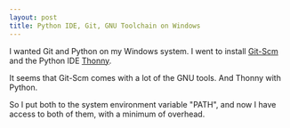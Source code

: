 ```yaml
---
layout: post
title: Python IDE, Git, GNU Toolchain on Windows
---
```


I wanted Git and Python on my Windows system. I went to install [Git-Scm](https://git-scm.com/) and the Python IDE [Thonny](http://thonny.org/).

It seems that Git-Scm comes with a lot of the GNU tools. And Thonny with Python.

So I put both to the system environment variable "PATH", and now I have access to both of them, with a minimum of overhead.
